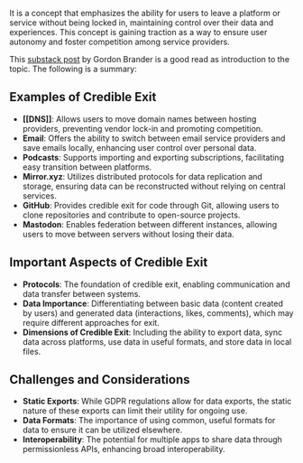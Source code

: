 It is a concept that emphasizes the ability for users to leave a platform or service without being locked in, maintaining control over their data and experiences. This concept is gaining traction as a way to ensure user autonomy and foster competition among service providers.

This [substack post](https://subconscious.substack.com/p/credible-exit) by Gordon Brander is a good read as introduction to the topic. The following is a summary:

## Examples of Credible Exit

- **[[DNS]]**: Allows users to move domain names between hosting providers, preventing vendor lock-in and promoting competition.
- **Email**: Offers the ability to switch between email service providers and save emails locally, enhancing user control over personal data.
- **Podcasts**: Supports importing and exporting subscriptions, facilitating easy transition between platforms.
- **Mirror.xyz**: Utilizes distributed protocols for data replication and storage, ensuring data can be reconstructed without relying on central services.
- **GitHub**: Provides credible exit for code through Git, allowing users to clone repositories and contribute to open-source projects.
- **Mastodon**: Enables federation between different instances, allowing users to move between servers without losing their data.

## Important Aspects of Credible Exit

- **Protocols**: The foundation of credible exit, enabling communication and data transfer between systems.
- **Data Importance**: Differentiating between basic data (content created by users) and generated data (interactions, likes, comments), which may require different approaches for exit.
- **Dimensions of Credible Exit**: Including the ability to export data, sync data across platforms, use data in useful formats, and store data in local files.

## Challenges and Considerations

- **Static Exports**: While GDPR regulations allow for data exports, the static nature of these exports can limit their utility for ongoing use.
- **Data Formats**: The importance of using common, useful formats for data to ensure it can be utilized elsewhere.
- **Interoperability**: The potential for multiple apps to share data through permissionless APIs, enhancing broad interoperability.
